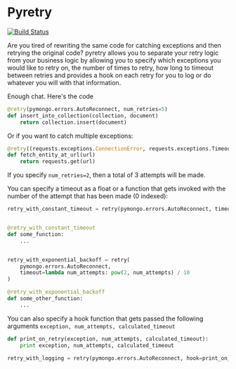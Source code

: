 # Pyretry

[![Build Status](https://travis-ci.org/bobbyrenwick/pyretry.png)](https://travis-ci.org/bobbyrenwick/pyretry)

Are you tired of rewriting the same code for catching exceptions and then retrying the original code? pyretry allows you to separate your retry logic from your business logic by allowing you to specify which exceptions you would like to retry on, the number of times to retry, how long to timeout between retries and provides a hook on each retry for you to log or do whatever you will with that information.

Enough chat. Here's the code

```python
@retry(pymongo.errors.AutoReconnect, num_retries=5)
def insert_into_collection(collection, document)
    return collection.insert(document)
```

Or if you want to catch multiple exceptions:

```python
@retry((requests.exceptions.ConnectionError, requests.exceptions.Timeout), num_retries=5)
def fetch_entity_at_url(url)
    return requests.get(url)
```

If you specify `num_retries=2`, then a total of 3 attempts will be made.

You can specify a timeout as a float or a function that gets invoked with the number of the attempt that has
been made (0 indexed):

```python
retry_with_constant_timeout = retry(pymongo.errors.AutoReconnect, timeout=0.5)


@retry_with_constant_timeout
def some_function:
    ...


retry_with_exponential_backoff = retry(
    pymongo.errors.AutoReconnect,
    timeout=lambda num_attempts: pow(2, num_attempts) / 10
)

@retry_with_exponential_backoff
def some_other_function:
    ...

```

You can also specify a hook function that gets passed the following arguments
`exception, num_attempts, calculated_timeout`

```python
def print_on_retry(exception, num_attempts, calculated_timeout):
    print exception, num_attempts, calculated_timeout

retry_with_logging = retry(pymongo.errors.AutoReconnect, hook=print_on_retry)
```
